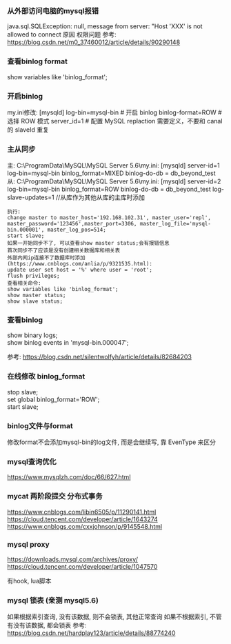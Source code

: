 ### 从外部访问电脑的mysql报错
java.sql.SQLException: null, message from server: "Host 'XXX' is not allowed to connect
原因 权限问题
参考: https://blog.csdn.net/m0_37460012/article/details/90290148


### 查看binlog format
 show variables like 'binlog_format';

 ### 开启binlog

 my.ini修改:
 [mysqld]
log-bin=mysql-bin # 开启 binlog
binlog-format=ROW # 选择 ROW 模式
server_id=1 # 配置 MySQL replaction 需要定义，不要和 canal 的 slaveId 重复

### 主从同步
主:
	C:\ProgramData\MySQL\MySQL Server 5.6\my.ini:
	[mysqld]
	server-id=1
	log-bin=mysql-bin
	binlog_format=MIXED
	binlog-do-db = db_beyond_test
从:
	C:\ProgramData\MySQL\MySQL Server 5.6\my.ini:
	[mysqld]
	server-id=2
	log-bin=mysql-bin
	binlog_format=ROW
	binlog-do-db = db_beyond_test
	log-slave-updates=1 //从库作为其他从库的主库时添加
	
	执行:
	change master to master_host='192.168.102.31', master_user='repl', master_password='123456',master_port=3306, master_log_file='mysql-bin.000001', master_log_pos=514;
	start slave;
	如果一开始同步不了, 可以查看show master status;会有报错信息
	首次同步不了应该是没有创建相关数据库和相关表
	外部内网ip连接不了数据库时添加(https://www.cnblogs.com/anlia/p/9321535.html):
	update user set host = '%' where user = 'root';
	flush privileges;
	查看相关命令:
	show variables like 'binlog_format';
	show master status;
	show slave status;

### 查看binlog
show binary logs;  
show binlog events in 'mysql-bin.000047';  

参考: https://blog.csdn.net/silentwolfyh/article/details/82684203

### 在线修改 binlog_format
stop slave;  
set global binlog_format='ROW';  
start slave;  

### binlog文件与format
修改format不会添加mysql-bin的log文件, 而是会继续写, 靠 EvenType 来区分

### mysql查询优化
https://www.mysqlzh.com/doc/66/627.html


### mycat 两阶段提交 分布式事务
https://www.cnblogs.com/libin6505/p/11290141.html
https://cloud.tencent.com/developer/article/1643274
https://www.cnblogs.com/cxxjohnson/p/9145548.html

### mysql proxy
https://downloads.mysql.com/archives/proxy/
https://cloud.tencent.com/developer/article/1047570

有hook, lua脚本

### mysql 锁表 (亲测 mysql5.6)
如果根据索引查询, 没有该数据, 则不会锁表, 其他正常查询
如果不根据索引, 不管有没有该数据, 都会锁表
参考: https://blog.csdn.net/hardplay123/article/details/88774240

